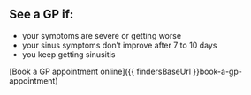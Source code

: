 ## See a GP if:

- your symptoms are severe or getting worse
- your sinus symptoms don’t improve after 7 to 10 days
- you keep getting sinusitis

[Book a GP appointment online]({{ findersBaseUrl }}book-a-gp-appointment)